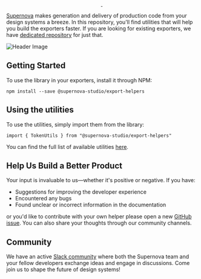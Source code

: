 <p align="center">
  <a aria-label="Join the community on Slack" href="https://community.supernova.io">
    <img alt="" src="https://img.shields.io/badge/Join%20the%20community-black.svg?style=for-the-badge&logo=Slack">
  </a>
  <a aria-label="Follow Supernova on Twitter" href="https://twitter.com/supernova_io">
    <img alt="" src="https://img.shields.io/badge/Follow%20@supernova-black.svg?style=for-the-badge&logo=Twitter">
  </a>
</p>

[Supernova](https://supernova.io/) makes generation and delivery of production code from your design systems a breeze. In this repository, you'll find utilities that will help you build the exporters faster. If you are looking for existing exporters, we have [dedicated repository](https://github.com/Supernova-Studio/exporters) for just that. 

![Header Image](images/exporters.png)

## Getting Started

To use the library in your exporters, install it through NPM:

```
npm install --save @supernova-studio/export-helpers
```

## Using the utilities

To use the utilities, simply import them from the library:

```
import { TokenUtils } from "@supernova-studio/export-helpers"
```

You can find the full list of available utilities [here](./docs/helpers.md).


## Help Us Build a Better Product

Your input is invaluable to us—whether it's positive or negative. If you have:

- Suggestions for improving the developer experience
- Encountered any bugs
- Found unclear or incorrect information in the documentation

or you'd like to contribute with your own helper please open a new [GitHub issue](https://github.com/Supernova-Studio/export-helpers/issues/new/choose). You can also share your thoughts through our community channels.

## Community

We have an active [Slack community](https://community.supernova.io) where both the Supernova team and your fellow developers exchange ideas and engage in discussions. Come join us to shape the future of design systems!

